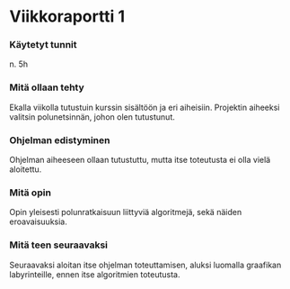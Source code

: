 # Viikkoraportti 1

### Käytetyt tunnit

n. 5h

### Mitä ollaan tehty

Ekalla viikolla tutustuin kurssin sisältöön ja eri aiheisiin. 
Projektin aiheeksi valitsin polunetsinnän, johon olen tutustunut.

### Ohjelman edistyminen

Ohjelman aiheeseen ollaan tutustuttu, mutta itse toteutusta ei olla vielä aloitettu.

### Mitä opin 

Opin yleisesti polunratkaisuun liittyviä algoritmejä, sekä näiden eroavaisuuksia.

### Mitä teen seuraavaksi

Seuraavaksi aloitan itse ohjelman toteuttamisen, aluksi luomalla graafikan labyrinteille, 
ennen itse algoritmien toteutusta.
